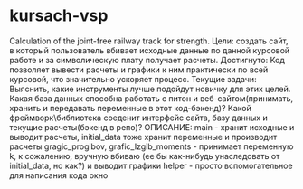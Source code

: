 # kursach-vsp
Calculation of the joint-free railway track for strength.
Цели: создать сайт, в который пользователь вбивает исходные данные по данной курсовой работе и за символическую плату получает расчеты.
Достигнуто: Код позволяет вывести расчеты и графики к ним практически по всей курсовой, что значительно ускоряет процесс.
Текущие задачи: Выяснить, какие инструменты лучше подойдут новичку для этих целей. Какая база данных способна работать с питон и веб-сайтом(принимать, хранить и передавать переменные в этот код-бэкенд)? 
Какой фреймворк\библиотека соеденит интерфейс сайта, базу данных и текущие расчеты(бэкенд в репо)?
ОПИСАНИЕ: main - хранит исходные и выводит расчеты, initial_data тоже хранит переменные и производит расчеты
gragic_progibov, grafic_Izgib_moments - принимает переменную k, к сожалению, вручную вбиваю (ее бы как-нибудь унаследовать от initial_data, но как?) и выводит графики
helper - просто вспомогательное для написания кода окно
